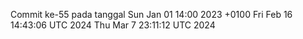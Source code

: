 Commit ke-55 pada tanggal Sun Jan 01 14:00 2023 +0100
Fri Feb 16 14:43:06 UTC 2024
Thu Mar  7 23:11:12 UTC 2024
